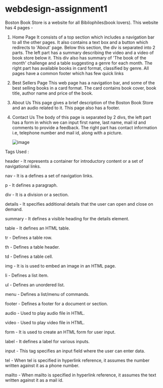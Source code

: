 # webdesign-assignment1

Boston Book Store is a website for all Bibilophiles(book lovers). This website has 4 pages -
1. Home Page
    It consists of a top section which includes a navigation bar to all the other pages. It also contains a text box and a button which redirects to 'About' page.
    Below this section, the div is separated into 2 parts. The left part has a summary describing the video and a video of book store below it. This div also has summary of 'The book of the month' challenge and a table suggesting a genre for each month.
    The right part has available books in card format, classified by genre.
    All pages have a common footer which has few quick links
2. Best Sellers Page
    This web page has a navigation bar, and some of the best selling books in a card format. The card contains book cover, book title, author name and price of the book.
3. About Us
    This page gives a brief description of the Boston Book Store and an audio related to it. This page also has a footer.
4. Contact Us
    The body of this page is separated by 2 divs, the left part has a form in which we can input first name, last name, mail id and comments to provide a feedback. The right part has contact information i.e, telephone number and mail id, along with a picture.
   
   ![image](https://github.com/SruAdapa/webdesign-assignment1/assets/144549422/51799b4d-ec62-4426-be8c-5cddc38bba85)


Tags Used :

header - It represents a container for introductory content or a set of navigational links.

nav - It is a defines a set of navigation links.

p - It defines a paragraph.

div - It is a division or a section.

details - It specifies additional details that the user can open and close on demand.

summary - It defines a visible heading for the details element.

table - It defines an HTML table.

tr - Defines a table row.

th - Defines a table header.

td - Defines a table cell.

img - It is is used to embed an image in an HTML page.

li - Defines a list item.

ul - Defines an unordered list.

menu - Defines a list/menu of commands.

footer - Defines a footer for a document or section.

audio - Used to play audio file in HTML.

video - Used to play video file in HTML.

form - It is used to create an HTML form for user input.

label - It defines a label for various inputs.

input - This tag specifies an input field where the user can enter data.

tel - When tel is specified in hyperlink reference, it assumes the number written against it as a phone number.

mailto - When mailto is specified in hyperlink reference, it assumes the text written against it as a mail id.
